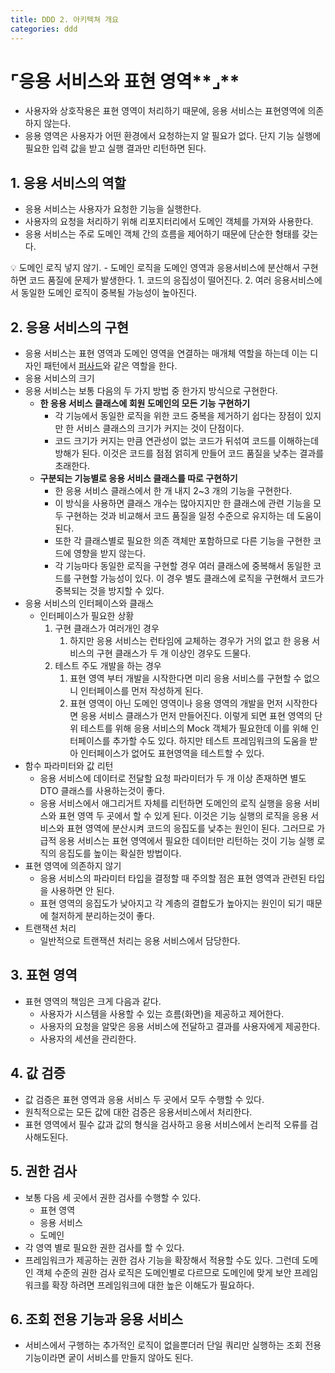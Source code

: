 ```yaml
---
title: DDD 2. 아키텍쳐 개요
categories: ddd
---
```


# ⌜응용 서비스와 표현 영역**⌟**

- 사용자와 상호작용은 표현 영역이 처리하기 때문에, 응용 서비스는 표현영역에 의존하지 않는다.
- 응용 영역은 사용자가 어떤 환경에서 요청하는지 알 필요가 없다. 단지 기능 실행에 필요한 입력 값을 받고 실행 결과만 리턴하면 된다.

## 1. 응용 서비스의 역할

- 응용 서비스는 사용자가 요청한 기능을 실행한다.
- 사용자의 요청을 처리하기 위해 리포지터리에서 도메인 객체를 가져와 사용한다.
- 응용 서비스는 주로 도메인 객체 간의 흐름을 제어하기 때문에 단순한 형태를 갖는다.

<aside>
💡 도메인 로직 넣지 않기.
- 도메인 로직을 도메인 영역과 응용서비스에 분산해서 구현하면 코드 품질에 문제가 발생한다.
1. 코드의 응집성이 떨어진다.
2. 여러 응용서비스에서 동일한 도메인 로직이 중복될 가능성이 높아진다.

</aside>

## 2. 응용 서비스의 구현

- 응용 서비스는 표현 영역과 도메인 영역을 연결하는 매개체 역할을 하는데 이는 디자인 패턴에서 [퍼사드](https://ko.wikipedia.org/wiki/%ED%8D%BC%EC%82%AC%EB%93%9C_%ED%8C%A8%ED%84%B4)와 같은 역할을 한다.
- 응용 서비스의 크기
- 응용 서비스는 보통 다음의 두 가지 방법 중 한가지 방식으로 구현한다.
    - **한 응용 서비스 클래스에 회원 도메인의 모든 기능 구현하기**
        - 각 기능에서 동일한 로직을 위한 코드 중복을 제거하기 쉽다는 장점이 있지만 한 서비스 클래스의 크기가 커지는 것이 단점이다.
        - 코드 크기가 커지는 만큼 연관성이 없는 코드가 뒤섞여 코드를 이해하는데 방해가 된다. 이것은 코드를 점점 얽히게 만들어 코드 품질을 낮추는 결과를 초래한다.
    - **구분되는 기능별로 응용 서비스 클래스를 따로 구현하기**
        - 한 응용 서비스 클래스에서 한 개 내지 2~3 개의 기능을 구현한다.
        - 이 방식을 사용하면 클래스 개수는 많아지지만 한 클래스에 관련 기능을 모두 구현하는 것과 비교해서 코드 품질을 일정 수준으로 유지하는 데 도움이 된다.
        - 또한 각 클래스별로 필요한 의존 객체만 포함하므로 다른 기능을 구현한 코드에 영향을 받지 않는다.
        - 각 기능마다 동일한 로직을 구현할 경우 여러 클래스에 중복해서 동일한 코드를 구현할 가능성이 있다. 이 경우 별도 클래스에 로직을 구현해서 코드가 중복되는 것을 방지할 수 있다.
- 응용 서비스의 인터페이스와 클래스
    - 인터페이스가 필요한 상황
        1. 구현 클래스가 여러개인 경우
            1. 하지만 응용 서비스는 런타임에 교체하는 경우가 거의 없고 한 응용 서비스의 구현 클래스가 두 개 이상인 경우도 드물다.
        2. 테스트 주도 개발을 하는 경우
            1. 표현 영역 부터 개발을 시작한다면 미리 응용 서비스를 구현할 수 없으니 인터페이스를 먼저 작성하게 된다.
            2. 표현 영역이 아닌 도메인 영역이나 응용 영역의 개발을 먼저 시작한다면 응용 서비스 클래스가 먼저 만들어진다. 이렇게 되면 표현 영역의 단위 테스트를 위해 응용 서비스의 Mock 객체가 필요한데 이를 위해 인터페이스를 추가할 수도 있다.
            하지만 테스트 프레임워크의 도움을 받아 인터페이스가 없어도 표현영역을 테스트할 수 있다.
- 함수 파라미터와 값 리턴
    - 응용 서비스에 데이터로 전달할 요청 파라미터가 두 개 이상 존재하면 별도 DTO 클래스를 사용하는것이 좋다.
    - 응용 서비스에서 애그리거트 자체를 리턴하면 도메인의 로직 실행을 응용 서비스와 표현 영역 두 곳에서 할 수 있게 된다. 이것은 기능 실행의 로직을 응용 서비스와 표현 영역에 분산시켜 코드의 응집도를 낮추는 원인이 된다. 그러므로 가급적 응용 서비스는 표현 영역에서 필요한 데이터만 리턴하는 것이 기능 실행 로직의 응집도를 높이는 확실한 방법이다.
- 표현 영역에 의존하지 않기
    - 응용 서비스의 파라미터 타입을 결정할 때 주의할 점은 표현 영역과 관련된 타입을 사용하면 안 된다.
    - 표현 영역의 응집도가 낮아지고 각 계층의 결합도가 높아지는 원인이 되기 때문에 철저하게 분리하는것이 좋다.
- 트랜잭션 처리
    - 일반적으로 트랜잭션 처리는 응용 서비스에서 담당한다.

## 3. 표현 영역

- 표현 영역의 책임은 크게 다음과 같다.
    - 사용자가 시스템을 사용할 수 있는 흐름(화면)을 제공하고 제어한다.
    - 사용자의 요청을 알맞은 응용 서비스에 전달하고 결과를 사용자에게 제공한다.
    - 사용자의 세션을 관리한다.

## 4. 값 검증

- 값 검증은 표현 영역과 응용 서비스 두 곳에서 모두 수행할 수 있다.
- 원칙적으로는 모든 값에 대한 검증은 응용서비스에서 처리한다.
- 표현 영역에서 필수 값과 값의 형식을 검사하고 응용 서비스에서 논리적 오류를 검사해도된다.

## 5. 권한 검사

- 보통 다음 세 곳에서 권한 검사를 수행할 수 있다.
    - 표현 영역
    - 응용 서비스
    - 도메인
- 각 영역 별로 필요한 권한 검사를 할 수 있다.
- 프레임워크가 제공하는 권한 검사 기능을 확장해서 적용할 수도 있다. 그런데 도메인 객체 수준의 권한 검사 로직은 도메인별로 다르므로 도메인에 맞게 보안 프레임워크를 확장 하려면 프레임워크에 대한 높은 이해도가 필요하다.

## 6. 조회 전용 기능과 응용 서비스

- 서비스에서 구행하는 추가적인 로직이 없을뿐더러 단일 쿼리만 실행하는 조회 전용 기능이라면 궅이 서비스를 만들지 않아도 된다.